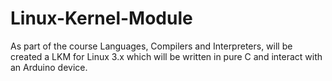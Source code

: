 # Linux-Kernel-Module
As part of the course Languages, Compilers and Interpreters, will be created a LKM for Linux 3.x which will be written in pure C and interact with an Arduino device.
